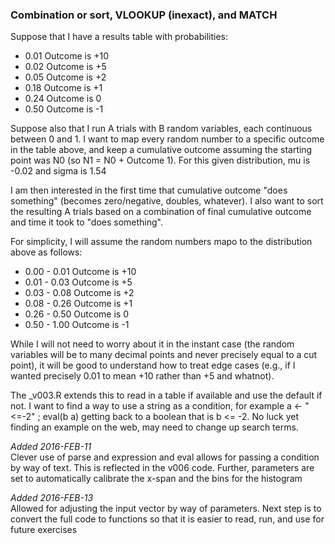 ### Combination or sort, VLOOKUP (inexact), and MATCH


Suppose that I have a results table with probabilities:
* 0.01 Outcome is +10
* 0.02 Outcome is +5
* 0.05 Outcome is +2
* 0.18 Outcome is +1
* 0.24 Outcome is 0
* 0.50 Outcome is -1


Suppose also that I run A trials with B random variables, each continuous between 0 and 1.  I want to map every random number to a specific outcome in the table above, and keep a cumulative outcome assuming the starting point was N0 (so N1 = N0 + Outcome 1). For this given distribution, mu is -0.02 and sigma is 1.54 


I am then interested in the first time that cumulative outcome "does something" (becomes zero/negative, doubles, whatever).  I also want to sort the resulting A trials based on a combination of final cumulative outcome and time it took to "does something".


For simplicity, I will assume the random numbers mapo to the distribution above as follows:

* 0.00 - 0.01 Outcome is +10
* 0.01 - 0.03 Outcome is +5
* 0.03 - 0.08 Outcome is +2
* 0.08 - 0.26 Outcome is +1
* 0.26 - 0.50 Outcome is 0
* 0.50 - 1.00 Outcome is -1


While I will not need to worry about it in the instant case (the random variables will be to many decimal points and never precisely equal to a cut point), it will be good to understand how to treat edge cases (e.g., if I wanted precisely 0.01 to mean +10 rather than +5 and whatnot).


The _v003.R extends this to read in a table if available and use the default if not.  I want to find a way to use a string as a condition, for example a <- "<=-2" ; eval(b a) getting back to a boolean that is b <= -2.  No luck yet finding an example on the web, may need to change up search terms.


*Added 2016-FEB-11*  
Clever use of parse and expression and eval allows for passing a condition by way of text.  This is reflected in the v006 code.  Further, parameters are set to automatically calibrate the x-span and the bins for the histogram
  
*Added 2016-FEB-13*  
Allowed for adjusting the input vector by way of parameters.  Next step is to convert the full code to functions so that it is easier to read, run, and use for future exercises  
